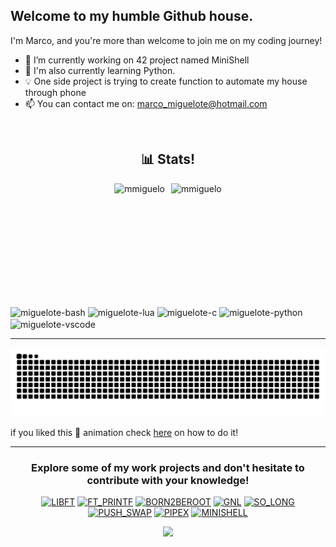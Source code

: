 ## Welcome to my humble Github house.
I'm Marco, and you're more than welcome to join me on my coding journey!

  - 🔭 I’m currently working on 42 project named MiniShell
  - 🌱 I'm also currently learning Python.
  - 💡 One side project is trying to create function to automate my house through phone
  - 📫 You can contact me on: marco_miguelote@hotmail.com
<br>

<h2 align="center">📊 Stats!</h2>

<div align="center" style="display: flex; justify-content: center; gap: 10px;">
  <img height="180em" src="https://github-readme-stats.vercel.app/api?username=mmiguelo&show_icons=true&locale=en&theme=slateorange" alt="mmiguelo" /> 
  <img height="180em" src="https://github-readme-stats.vercel.app/api/top-langs?username=mmiguelo&show_icons=true&locale=en&theme=slateorange&layout=compact" alt="mmiguelo" /> 
</div>

<div style="display: inline_block"><br>
<img align="center" alt="miguelote-bash" height="40" width="40" src="https://cdn.jsdelivr.net/gh/devicons/devicon@latest/icons/bash/bash-original.svg" />
<img align="center" alt="miguelote-lua" height="40" width="40" src="https://cdn.jsdelivr.net/gh/devicons/devicon@latest/icons/lua/lua-original.svg" />
<img align="center" alt="miguelote-c" height="40" width="40" src="https://cdn.jsdelivr.net/gh/devicons/devicon@latest/icons/c/c-original.svg" />
<img align="center" alt="miguelote-python" height="40" width="40" src="https://cdn.jsdelivr.net/gh/devicons/devicon@latest/icons/python/python-plain.svg" />
<img align="center" alt="miguelote-vscode" height="40" width="40" src="https://cdn.jsdelivr.net/gh/devicons/devicon@latest/icons/vscode/vscode-original.svg" />
</div>

---

<div>
<picture>
  <source media="(prefers-color-scheme: dark)" srcset="https://raw.githubusercontent.com/mmiguelo/mmiguelo/output/github-contribution-grid-snake-dark.svg">
  <source media="(prefers-color-scheme: light)" srcset="https://raw.githubusercontent.com/mmiguelo/mmiguelo/output/github-contribution-grid-snake.svg">
  <img alt="github contribution grid snake animation" src="https://raw.githubusercontent.com/mmiguelo/mmiguelo/output/github-contribution-grid-snake.svg">
</picture>
</div>

if you liked this 🐍 animation check <a href="https://github.com/mmiguelo/profile_snake_animation">here</a> on how to do it!

---
<div align="center">
<h3><b>Explore some of my work projects and don't hesitate to contribute with your knowledge!</b></h3>
  
[![LIBFT](https://github.com/mmiguelo/42_project_badges/blob/main/badges/libftm.png)](https://github.com/mmiguelo/LIBFT) [![FT_PRINTF](https://github.com/mmiguelo/42_project_badges/blob/main/badges/ft_printfe.png)](https://github.com/mmiguelo/ft_printf) [![BORN2BEROOT](https://github.com/mmiguelo/42_project_badges/blob/main/badges/born2berootm.png)]() [![GNL](https://github.com/mmiguelo/42_project_badges/blob/main/badges/get_next_linee.png)](https://github.com/mmiguelo/Get_next_Line) [![SO_LONG](https://github.com/mmiguelo/42_project_badges/blob/main/badges/so_longe.png)](https://github.com/mmiguelo/so_long) [![PUSH_SWAP](https://github.com/mmiguelo/42_project_badges/blob/main/badges/push_swape.png)](https://github.com/mmiguelo/Push_Swap) [![PIPEX](https://github.com/mmiguelo/42_project_badges/blob/main/badges/pipexm.png)](https://github.com/mmiguelo/pipex) [![MINISHELL](https://github.com/mmiguelo/42_project_badges/blob/main/badges/minishelln.png)]()

<p align="center">
  <img src="https://capsule-render.vercel.app/api?type=waving&height=200&color=faa627&text=Dive%20Below!&section=footer&fontAlignY=69&animation=fadeIn&fontColor=ffffff" />
</p>


